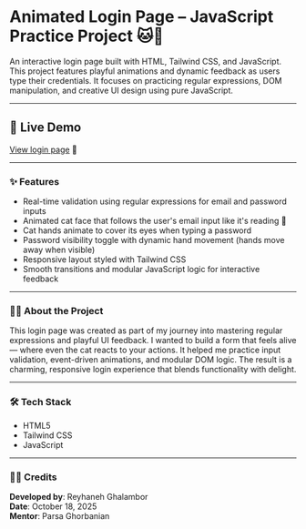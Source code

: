 # Animated Login Page – JavaScript Practice Project 🐱🔐  
An interactive login page built with HTML, Tailwind CSS, and JavaScript. This project features playful animations and dynamic feedback as users type their credentials. It focuses on practicing regular expressions, DOM manipulation, and creative UI design using pure JavaScript.

---

## 🔗 Live Demo  
[View login page](https://subtle-tiramisu-061715.netlify.app/) 🐾

---

### ✨ Features  

- Real-time validation using regular expressions for email and password inputs  
- Animated cat face that follows the user's email input like it's reading 👀  
- Cat hands animate to cover its eyes when typing a password  
- Password visibility toggle with dynamic hand movement (hands move away when visible)  
- Responsive layout styled with Tailwind CSS  
- Smooth transitions and modular JavaScript logic for interactive feedback  

---

### 👩‍💻 About the Project  
This login page was created as part of my journey into mastering regular expressions and playful UI feedback. I wanted to build a form that feels alive — where even the cat reacts to your actions. It helped me practice input validation, event-driven animations, and modular DOM logic. The result is a charming, responsive login experience that blends functionality with delight.

---

### 🛠️ Tech Stack  
- HTML5  
- Tailwind CSS  
- JavaScript  

---

### 🧑‍🎨 Credits  
**Developed by**: Reyhaneh Ghalambor  
**Date**: October 18, 2025  
**Mentor**: Parsa Ghorbanian  

